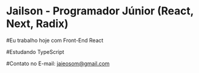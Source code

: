# Jailson - Programador Júnior (React, Next, Radix)

#Eu trabalho hoje com Front-End React

#Estudando TypeScript

#Contato no E-mail: jaieosom@gmail.com
